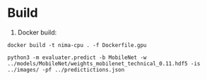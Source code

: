 # Build

1. Docker build:
```
docker build -t nima-cpu . -f Dockerfile.gpu
```




```
python3 -m evaluater.predict -b MobileNet -w ../models/MobileNet/weights_mobilenet_technical_0.11.hdf5 -is ../images/ -pf ../predictictions.json
```